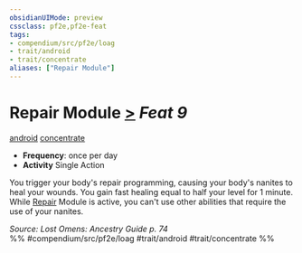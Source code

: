 ```yaml
---
obsidianUIMode: preview
cssclass: pf2e,pf2e-feat
tags:
- compendium/src/pf2e/loag
- trait/android
- trait/concentrate
aliases: ["Repair Module"]
---
```

# Repair Module  [>](../../Rules/core-rulebook/chapter-9-playing-the-game.md#Actions "Single Action") *Feat 9*  
[android](../../Rules/traits/android-loag.md)  [concentrate](../../Rules/traits/concentrate.md)  

- **Frequency**: once per day
- **Activity** Single Action

You trigger your body's repair programming, causing your body's nanites to heal your wounds. You gain fast healing equal to half your level for 1 minute. While [Repair](../../Rules/actions/repair.md) Module is active, you can't use other abilities that require the use of your nanites.

*Source: Lost Omens: Ancestry Guide p. 74*  
%% #compendium/src/pf2e/loag #trait/android #trait/concentrate %%